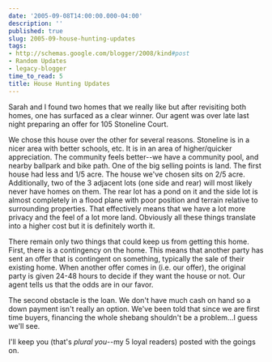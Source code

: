 ```yaml
---
date: '2005-09-08T14:00:00.000-04:00'
description: ''
published: true
slug: 2005-09-house-hunting-updates
tags:
- http://schemas.google.com/blogger/2008/kind#post
- Random Updates
- legacy-blogger
time_to_read: 5
title: House Hunting Updates
---
```


Sarah and I found two homes that we really like but after revisiting both homes, one has surfaced as a clear winner. Our agent was over late last night preparing an offer for 105 Stoneline Court.  

We chose this house over the other for several reasons. Stoneline is in a nicer area with better schools, etc. It is in an area of higher/quicker appreciation. The community feels better--we have a community pool, and nearby ballpark and bike path. One of the big selling points is land. The first house had less and 1/5 acre. The house we've chosen sits on 2/5 acre. Additionally, two of the 3 adjacent lots (one side and rear) will most likely never have homes on them. The rear lot has a pond on it and the side lot is almost completely in a flood plane with poor position and terrain relative to surrounding properties. That effectively means that we have a lot more privacy and the feel of a lot more land. Obviously all these things translate into a higher cost but it is definitely worth it.

There remain only two things that could keep us from getting this home. First, there is a contingency on the home. This means that another party has sent an offer that is contingent on something, typically the sale of their existing home. When another offer comes in (i.e. our offer), the original party is given 24-48 hours to decide if they want the house or not. Our agent tells us that the odds are in our favor.

The second obstacle is the loan. We don't have much cash on hand so a down payment isn't really an option. We've been told that since we are first time buyers, financing the whole shebang shouldn't be a problem...I guess we'll see.

I'll keep you (that's <i>plural you</i>--my 5 loyal readers) posted with the goings on.
